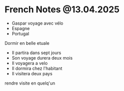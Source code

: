 # French Notes @13.04.2025


- Gaspar voyage avec vélo 
- Espagne
- Portugal


Dormir en belle etuale



- Il partira dans sept jours
- Son voyage durera deux mois
- Il voyagera a velo
- Il dormira chez l'habitant
- Il visitera deux pays





rendre visite en quelq'un
